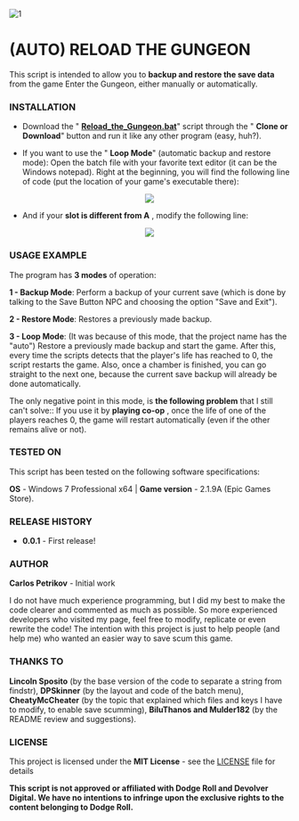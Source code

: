 ![1](https://user-images.githubusercontent.com/52867795/61187357-e3b93c80-a646-11e9-8c6b-97a4f0a3ba09.png)

# (AUTO) RELOAD THE GUNGEON

This script is intended to allow you to **backup and restore the save data** from the game Enter the Gungeon, either manually or automatically.

### INSTALLATION

- Download the &quot; [**Reload\_the\_Gungeon.bat**](Reload_the_Gungeon.bat)&quot; script through the &quot; **Clone or Download**&quot; button and run it like any other program (easy, huh?).

- If you want to use the &quot; **Loop Mode**&quot; (automatic backup and restore mode): Open the batch file with your favorite text editor (it can be the Windows notepad). Right at the beginning, you will find the following line of code (put the location of your game&#39;s executable there):
<p align="center">
<img src="https://user-images.githubusercontent.com/52867795/61187368-f3388580-a646-11e9-9104-c6c030403eef.PNG">
</p>

- And if your **slot is different from A** , modify the following line:
<p align="center">
<img src="https://user-images.githubusercontent.com/52867795/61187378-03e8fb80-a647-11e9-8893-92e876683db1.png">
</p>

### USAGE EXAMPLE

The program has **3 modes** of operation:

**1 - Backup Mode**: Perform a backup of your current save (which is done by talking to the Save Button NPC and choosing the option &quot;Save and Exit&quot;).

**2 - Restore Mode**: Restores a previously made backup.

**3 - Loop Mode**: (It was because of this mode, that the project name has the &quot;auto&quot;) Restore a previously made backup and start the game. After this, every time the scripts detects that the player&#39;s life has reached to 0, the script restarts the game. Also, once a chamber is finished, you can go straight to the next one, because the current save backup will already be done automatically.

The only negative point in this mode, is **the following problem** that I still can&#39;t solve:: If you use it by **playing co-op** , once the life of one of the players reaches 0, the game will restart automatically (even if the other remains alive or not).

### TESTED ON

This script has been tested on the following software specifications:

**OS** - Windows 7 Professional x64 | **Game version** - 2.1.9A (Epic Games Store).

### RELEASE HISTORY

- **0.0.1** - First release!

### AUTHOR

**Carlos Petrikov** - Initial work

I do not have much experience programming, but I did my best to make the code clearer and commented as much as possible. So more experienced developers who visited my page, feel free to modify, replicate or even rewrite the code! The intention with this project is just to help people (and help me) who wanted an easier way to save scum this game.

### THANKS TO

**Lincoln Sposito** (by the base version of the code to separate a string from findstr), **DPSkinner** (by the layout and code of the batch menu), **CheatyMcCheater** (by the topic that explained which files and keys I have to modify, to enable save scumming), **BiluThanos and Mulder182** (by the README review and suggestions).

### LICENSE

This project is licensed under the **MIT License** - see the [LICENSE](LICENSE) file for details

**This script is not approved or affiliated with Dodge Roll and Devolver Digital. We have no intentions to infringe upon the exclusive rights to the content belonging to Dodge Roll.**

